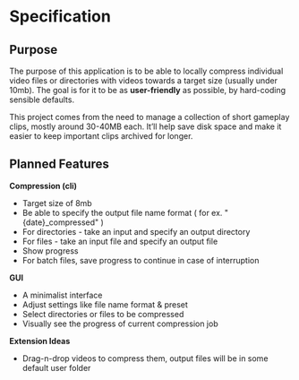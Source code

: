 # Specification

## Purpose

The purpose of this application is to be able to locally compress individual video files or directories with videos towards a target size (usually under 10mb). The goal is for it to be as **user-friendly** as possible, by hard-coding sensible defaults.

This project comes from the need to manage a collection of short gameplay clips, mostly around 30-40MB each. It’ll help save disk space and make it easier to keep important clips archived for longer.

## Planned Features

**Compression (cli)**

* Target size of 8mb
* Be able to specify the output file name format ( for ex. "{date}_compressed" )
* For directories - take an input and specify an output directory
* For files - take an input file and specify an output file
* Show progress
* For batch files, save progress to continue in case of interruption

**GUI**

* A minimalist interface
* Adjust settings like file name format & preset
* Select directories or files to be compressed
* Visually see the progress of current compression job

**Extension Ideas**

* Drag-n-drop videos to compress them, output files will be in some default user folder